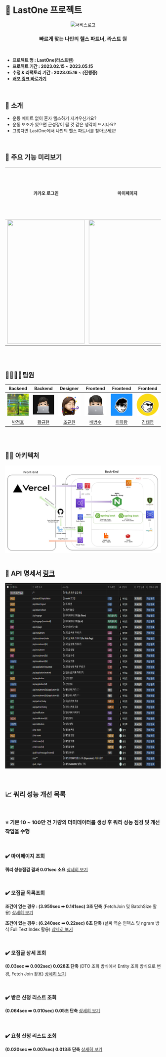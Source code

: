 # 🥇 LastOne 프로젝트

<div align="center">
  
![서비스로고](https://github.com/Sinchone/.github/assets/96610382/80e67ae2-aaea-49f8-a20e-ab4317d1600a)


  ### 빠르게 찾는 나만의 헬스 파트너, 라스트 원


</div>
  


<br/>

- **프로젝트 명 : LastOne(라스트원)**
- **프로젝트 기간 : 2023.02.15 ~ 2023.05.15**
- **수정 & 리팩토리 기간 : 2023.05.16 ~ (진행중)**
- **[배포 링크 바로가기](https://health-partner-last1.netlify.app/)**

<br/>

## :information_desk_person: 소개

- 운동 메이트 없이 혼자 헬스하기 지겨우신가요?
- 운동 보조가 있으면 근성장이 될 것 같은 생각이 드시나요?
- 그렇다면 LastOne에서 나만의 헬스 파트너를 찾아보세요!

<br/>

## 👀 주요 기능 미리보기



| 카카오 로그인 | 마이페이지 | 파트너 목록 페이지  |
|:-:|:-:|:-:|
| <img src="https://github.com/Sinchone/.github/assets/96610382/f7b2f3f3-8396-4d0b-97b0-aec00e23ca95" width="250" height="400"> |  <img src="https://github.com/Sinchone/.github/assets/96610382/9e145bc0-2401-4540-9923-be16988330a5" width="250" height="400"> |   |




</br>
</br>

## 👨‍👨‍👧‍👧팀원 


|                                           Backend                                           |                                           Backend                                           |                                          Designer                                          |                                           Frontend                                         |                                                          Frontend                                                         |                                                          Frontend                                                          |
|:-------------------------------------------------------------------------------------------:|:-------------------------------------------------------------------------------------------:|:------------------------------------------------------------------------------------------:|:-----------------------------------------------------------------------------------------:|:--------------------------------------------------------------------------------------------------------------------------:|:--------------------------------------------------------------------------------------------------------------------------:|
| <img src="https://github.com/Jeongho0805/demotest/blob/main/img/jeongho.png" width=400px /> | <img src="https://github.com/Jeongho0805/demotest/blob/main/img/Kyuhyun.png" width=400px /> | <img src="https://github.com/Jeongho0805/demotest/blob/main/img/gyuwon.png" width=400px /> | <img src="https://github.com/Jeongho0805/demotest/blob/main/img/beomsu.png" width=400px /> |  <img src="https://github.com/Jeongho0805/demotest/blob/main/img/haram.png" width=400px /> | <img src="https://github.com/Jeongho0805/demotest/blob/main/img/taeyoung.png" width=400px /> | 
|                            [박정호](https://github.com/Jeongho0805)                            |                             [황규현](https://github.com/beetrbgus)                        |                      [조규원](https://www.behance.net/ku_oni/moodboards)                    |                              [배범수](https://github.com/Bsfla)                            |                                             [이하람](https://github.com/HalamLee)                                           |                                             [김태영](https://github.com/overtae)                                           |





</br>
</br>

## 👨‍💻 아키텍처

<img src="https://github.com/Jeongho0805/demotest/blob/main/img/architecture.jpg" />

<br/>
</br>

## 📃 API 명세서 [링크](https://six-skirt-6ca.notion.site/19f4bc4659d840a1a295bb571da01b7f?v=e3b86639da3143fd96d74c89b500e8df&pvs=4)

<div align="center">
  
  <img src = "https://github.com/Jeongho0805/demotest/blob/main/img/api.png" height=600px />

</div>


<br/>
<br/>

## 📈 쿼리 성능 개선 목록

<br/>

### ⭐ 기본 10 ~ 100만 건 가량의 더미데이터를 생성 후 쿼리 성능 점검 및 개선 작업을 수행

<br/>

### ✔️ 마이페이지 조회 

**쿼리 성능점검 결과 0.01sec 소요** [상세히 보기](https://tough-echinacea-3e3.notion.site/fc6ea7fc87b14e77b340184e3fd59f27?pvs=4)

<br/>

### ✔️ 모집글 목록조회

**조건이 없는 경우 : (3.959sec ➡ 0.141sec) 3초 단축** (FetchJoin 및 BatchSize 활용) [상세히 보기](https://tough-echinacea-3e3.notion.site/0d76058a9a674e3ab861653b932bb828?pvs=4)

**조건이 있는 경우 : (6.240sec ➡ 0.22sec) 6초 단축** (날짜 역순 인덱스 및 ngram 방식 Full Text Index 활용) [상세히 보기](https://tough-echinacea-3e3.notion.site/01310350921244e5a4339e4d9f3505ff?pvs=4)

<br/>

### ✔️ 모집글 상세 조회

**(0.03sec ➡️ 0.002sec) 0.028초 단축** (DTO 조회 방식에서 Entity 조회 방식으로 변경, Fetch Join 활용) [상세히 보기](https://tough-echinacea-3e3.notion.site/b6df147dd39248a0935fa2e04b063f5c?pvs=4)

<br/>

### ✔️ 받은 신청 리스트 조회

**(0.064sec ➡️ 0.010sec) 0.05초 단축** [상세히 보기](https://tough-echinacea-3e3.notion.site/607af5f3e8ee4ecca1b87256867d4919?pvs=4)

<br/>

### ✔️ 요청 신청 리스트 조회

**(0.020sec ➡️ 0.007sec) 0.013초 단축** [상세히 보기](https://tough-echinacea-3e3.notion.site/bee7e2b1061c4d8893191bf544c09d10?pvs=4)











